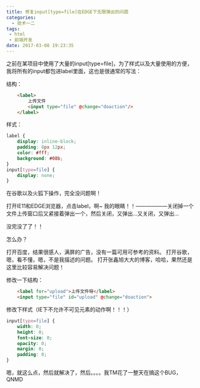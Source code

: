 ```yaml
---
title: 修复input[type=file]在EDGE下无限弹出的问题
categories:
  - 技术一二
tags:
 - html
 - 前端开发
date: 2017-03-08 19:23:35
---
```



之前在某项目中使用了大量的input[type=file]，为了样式以及大量使用的方便，我将所有的input都包进label里面，这也是很通常的写法：

结构：

```html
	<label>
		上传文件
		<input type="file" @change="doaction"/>
	</label>
```

样式：

```css
label {
	display: inline-block;
	padding: 8px 12px;
	color: #fff;
	background: #08b;
}
input[type=file] {
	display: none;
}
```

在谷歌以及火狐下操作，完全没问题啊！

打开IE11和EDGE浏览器，点击label，啊~ 我的眼睛！！——————关闭掉一个文件上传窗口后又紧接着弹出一个，然后关闭，又弹出...又关闭，又弹出...

没完没了了！！

怎么办？

打开百度，结果很感人，满屏的广告，没有一篇可用可参考的资料。
打开谷歌，嗯，看不懂，嗯，不是我描述的问题。
打开张鑫旭大大的博客，哈哈，果然还是这里比较容易解决问题！

修改一下结构：

```html 
	<label for="upload">上传文件呀</label>
	<input type="file" id="upload" @change="doaction">
```

修改下样式（IE下不允许不可见元素的动作啊！！！）

```css
input[type=file] {
	width: 0;
	height: 0;
	font-size: 0;
	opacity: 0;
	margin: 0;
	padding: 0;
}
```

嗯，就这么点，然后就解决了，然后。。。。我TM花了一整天在搞这个BUG，QNMD